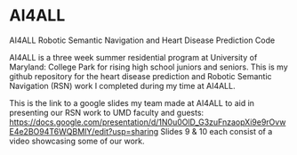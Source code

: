 # AI4ALL
AI4ALL Robotic Semantic Navigation and Heart Disease Prediction Code 

AI4ALL is a three week summer residential program at University of Maryland: College Park for rising high school juniors and seniors.
This is my github repository for the heart disease prediction and Robotic Semantic Navigation (RSN) work I completed during my time at AI4ALL. 

This is the link to a google slides my team made at AI4ALL to aid in presenting our RSN work to UMD faculty and guests:
https://docs.google.com/presentation/d/1N0u0OlD_G3zuFnzaopXi9e9rOvwE4e2BO94T6WQBMIY/edit?usp=sharing 
             Slides 9 & 10 each consist of a video showcasing some of our work. 
